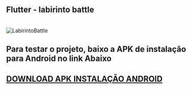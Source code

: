 ## Flutter - labirinto battle
  
<div style="display: inline_block"><br>
  <img  alt="LabirintoBattle" src="https://user-images.githubusercontent.com/55851020/185760428-4bd22e2c-71eb-46cd-aba3-066c3c4e0ed1.gif">
</div>

<h2>Para testar o projeto, baixo a APK de instalação para Android no link Abaixo<h2>

<a href="https://drive.google.com/file/d/1cxyp8M4mX5KdnYXDQA-GjIihkyIJ5XiY/view?usp=sharing">DOWNLOAD APK INSTALAÇÃO ANDROID </a>
